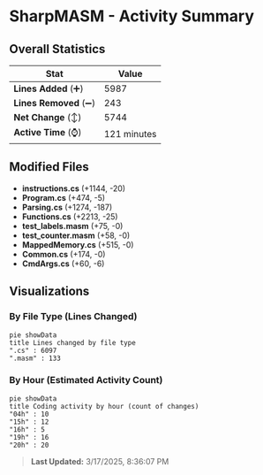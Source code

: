 # SharpMASM - Activity Summary 

## Overall Statistics

| Stat                   | Value                                                             |
| ---------------------- | ----------------------------------------------------------------- |
| **Lines Added** (➕)   | 5987                                          |
| **Lines Removed** (➖) | 243                                        |
| **Net Change** (↕)    | 5744                |
| **Active Time** (⌚)   | 121 minutes |


## Modified Files
- **instructions.cs** (+1144, -20)
- **Program.cs** (+474, -5)
- **Parsing.cs** (+1274, -187)
- **Functions.cs** (+2213, -25)
- **test_labels.masm** (+75, -0)
- **test_counter.masm** (+58, -0)
- **MappedMemory.cs** (+515, -0)
- **Common.cs** (+174, -0)
- **CmdArgs.cs** (+60, -6)

## Visualizations

### By File Type (Lines Changed)

```mermaid
pie showData
title Lines changed by file type
".cs" : 6097
".masm" : 133
```

### By Hour (Estimated Activity Count)

```mermaid
pie showData
title Coding activity by hour (count of changes)
"04h" : 10
"15h" : 12
"16h" : 5
"19h" : 16
"20h" : 20
```


> **Last Updated:** 3/17/2025, 8:36:07 PM